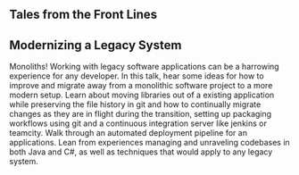 ## Tales from the Front Lines
## Modernizing a Legacy System

Monoliths! Working with legacy software applications can be a harrowing experience for any developer. In this talk, hear some ideas for how to improve and migrate away from a monolithic software project to a more modern setup. Learn about moving libraries out of a existing application while preserving the file history in git and how to continually migrate changes as they are in flight during the transition, setting up packaging workflows using git and a continuous integration server like jenkins or teamcity. Walk through an automated deployment pipeline for an applications. Lean from experiences managing and unraveling codebases in both Java and C#, as well as techniques that would apply to any legacy system.

